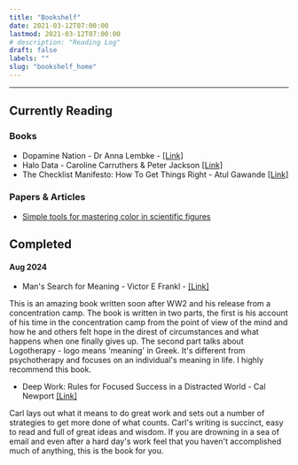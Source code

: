 ```yaml
---
title: "Bookshelf"
date: 2021-03-12T07:00:00
lastmod: 2021-03-12T07:00:00
# description: "Reading Log"
draft: false
labels: ""
slug: "bookshelf_home"
---
```


***


## Currently Reading

### Books

- Dopamine Nation - Dr Anna Lembke - <a href="https://amzn.to/4dvyxzW" target="blank">[Link]</a>
- Halo Data - Caroline Carruthers & Peter Jackson <a href="https://amzn.to/4cwzzuX" target="blank">[Link]</a>
- The Checklist Manifesto: How To Get Things Right - Atul Gawande <a href="https://amzn.to/3XZ1vmU" target="blank">[Link]</a>



### Papers & Articles

- [Simple tools for mastering color in scientific figures](https://www.molecularecologist.com/2020/04/23/simple-tools-for-mastering-color-in-scientific-figures/)


## Completed

#### Aug 2024

- Man's Search for Meaning - Victor E Frankl - <a href="https://amzn.to/4dvudjX" target="blank">[Link]</a>

This is an amazing book written soon after WW2 and his release from a concentration camp.  The book is written in two parts, the first is his account of his time in the concentration camp from the point of view of the mind and how he and others felt hope in the direst of circumstances and what happens when one finally gives up.  The second part talks about Logotherapy - logo means 'meaning' in Greek.  It's different from psychotherapy and focuses on an individual's meaning in life.  I highly recommend this book.

- Deep Work: Rules for Focused Success in a Distracted World - Cal Newport <a href="https://amzn.to/3RjExm8" target="blank">[Link]</a>

Carl lays out what it means to do great work and sets out a number of strategies to get more done of what counts. Carl's writing is succinct, easy to read and full of great ideas and wisdom. If you are drowning in a sea of email and even after a hard day's work feel that you haven't accomplished much of anything, this is the book for you.

<!-- - <a href="https://amzn.to/3bHpdLW" target="blank">Atomic Habits - James Clear</a> #non-fiction #book
- <a href="https://amzn.to/3DsVovr" target="blank">Almanack of Naval Ravikant - Eric Jorgenson</a> #non-fiction #book
- <a href="https://amzn.to/3NZFY6E" target="blank">Essentialism - The Disciplined Pursuit of Less - Greg McKeown</a> #non-fiction #book
- <a href="https://kk.org/thetechnium/68-bits-of-unsolicited-advice/" target="blank">68 Bits of Unsolicited Advice by Kevin Kelly</a>
- <a href="http://www.paulgraham.com/vb.html" target="blank">Life is Short by Paul Graham</a>
- <a href="https://dilbertblog.typepad.com/the_dilbert_blog/2007/06/the_day_you_bec.html" target="blank">The Day You Became A Better Writer by Scott Adams</a> -->



<!-- ### Writing -->



<!-- ### Health

- <a href="https://litemind.com/boost-brain-power/" target="blank">120 Ways to Boost Your Brain Power</a>
- <a href="https://daveasprey.com/beginners-guide-to-biohacking-101/" target="blank">A Beginner’s Guide to Biohacking by Dave Asprey</a> -->
<!-- - \* <a href="https://www.newscientist.com/round-up/mind-guide/" target="blank">Mind guide</a> -->

<!-- ### Crypto

- \* <a href="https://bitcoin.org/bitcoin.pdf" target="blank">Bitcoin paper</a>
- \* <a href="https://vijayboyapati.medium.com/the-bullish-case-for-bitcoin-6ecc8bdecc1" target="blank">The Bullish Case for Bitcoin</a>  -->